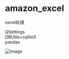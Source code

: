 # amazon_excel
excel处理
  
QSettings    
DBUtils+sqlite3  
pandas  

![image](https://github.com/star1986xk/amazon_excel/blob/master/win.png)
